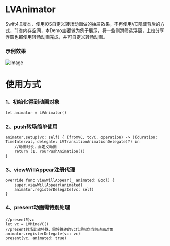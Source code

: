 # LVAnimator

Swift4.0版本，使用iOS自定义转场动画做的抽屉效果，不再使用VC隐藏背后的方式，节省内存空间，本Demo主要做为例子展示，将一些侧滑筛选浮窗，上拉分享浮窗也都使用转场动画完成，并可自定义转场动画。

### 示例效果

![image](https://raw.githubusercontent.com/grvlv/LVAnimator/master/Example.gif)

# 使用方式
### 1、初始化得到动画对象
```
let animator = LVAnimator()
```

### 2、push转场简单使用
```
animator.setup(vc: self) { (fromVC, toVC, operation) -> ((duration: TimeInterval, delegate: LVTransitionAnimationDelegate)?) in
    //动画时长，自定义动画
    return (1, YourPushAnimation())
}
```

### 3、viewWillAppear注册代理
```
override func viewWillAppear(_ animated: Bool) {
    super.viewWillAppear(animated)
    animator.registerDelegate(vc: self)
}
```

### 4、present动画需特别处理
```
//present的vc
let vc = LVMineVC()
//present转场比较特殊，需将跳转的vc代理指向当前动画对象
animator.registerDelegate(vc: vc)
present(vc, animated: true)
```
